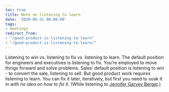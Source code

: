 ```yaml
---
toc: true
title: Note on listening to learn
date: '2020-05-31 00:00:00'
tags:
- meetings
redirect_from:
- "/good-product-is-listening-to-learn"
- "/good-product-is-listening-to-learn/"
---
```


Listening to win _vs._ listening to fix _vs._ listening to learn. The default position for engineers and executives is listening to fix. You’re employed to move things forward and solve problems. Sales’ default position is listening to win - to convert the sale, listening to sell. But good product work requires listening to learn. You can fix it later, iteratively, but first you need to soak it in _with no idea on how to fix it_. (While listening to [Jennifer Garvey Berger](https://fs.blog/knowledge-project/jennifer-garvey-berger-2/).)

